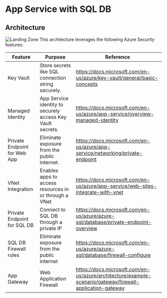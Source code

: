 # App Service with SQL DB 
## Architecture
![Landing Zone](blob/main/websql.png)
This architecture leverages the following Azure Security features:

Feature | Purpose | Reference
------- | ------- | -----
Key Vault | Store secrets like SQL connection string securely. | https://docs.microsoft.com/en-us/azure/key-vault/general/basic-concepts
Managed Identity |  App Service identity to securely access Key Vault secrets. | https://docs.microsoft.com/en-us/azure/app-service/overview-managed-identity
Private Endpoint for Web App | Eliminate exposure from the public internet. | https://docs.microsoft.com/en-us/azure/app-service/networking/private-endpoint
VNet Integration |  Enables apps to access resources in or through a VNet |  https://docs.microsoft.com/en-us/azure/app-service/web-sites-integrate-with-vnet
Private Endpoint for SQL DB |  Connect to SQL DB through a private IP | https://docs.microsoft.com/en-us/azure/azure-sql/database/private-endpoint-overview
SQL DB Firewall rules | Eliminate exposure from the public internet | https://docs.microsoft.com/en-us/azure/azure-sql/database/firewall-configure
App Gateway | Web Application Firewall  |   https://docs.microsoft.com/en-us/azure/architecture/example-scenario/gateway/firewall-application-gateway

